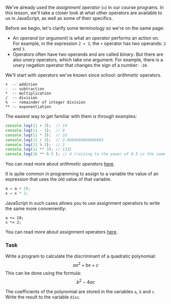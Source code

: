 We've already used the _assignment operator_ (`=`) in our course programs. 
In this lesson, we'll take a closer look at what other operators are available to us in JavaScript, as well as some of their specifics.

Before we begin, let's clarify some terminology so we're on the same page:
- An _operand_ (or _argument_) is what an _operator_ performs an action on. For example, in the expression `2 + 3`, the `+` operator has two operands: `2` and `3`.
- Operators often have two operands and are called _binary_. But there are also _unary_ operators, which take one argument. For example, there is a unary negation operator that changes the sign of a number: `-10`.

We'll start with operators we've known since school: _arithmetic_ operators.
```
+  -- addition
-  -- subtraction
*  -- multiplication
/  -- division
%  -- remainder of integer division
** -- exponentiation
```

The easiest way to get familiar with them is through examples:

```javascript
console.log(11 + 3);  // 14
console.log(11 - 3);  // 8
console.log(11 * 3);  // 33
console.log(11 / 3);  // 3.6666666666666665
console.log(11 % 3);  // 2
console.log(11 ** 3); // 1331
console.log(16 ** 0.5 ); // 4 (raising to the power of 0.5 is the same as taking the square root)
```
You can read more about _arithmetic operators_ [here](https://developer.mozilla.org/en-US/docs/Web/JavaScript/Guide/Expressions_and_operators#arithmetic_operators).

<div class="hint" title="Assignment operators">

  It is quite common in programming to assign to a variable the value of an expression that uses the old value of that variable.
  ```javascript
  a = a + 10;
  x = x * 2;
  ```
  JavaScript in such cases allows you to use assignment operators to write the same more conveniently:
  ```
  a += 10;
  x *= 2;
  ```
  You can read more about assignment operators [here](ttps://developer.mozilla.org/en-US/docs/Web/JavaScript/Guide/Expressions_and_operators#assignment_operators).
</div>


### Task
Write a program to calculate the discriminant of a quadratic polynomial:
$${\displaystyle ax^{2}+bx+c}$$
This can be done using the formula:
$${\displaystyle b^{2}-4ac}$$

The coefficients of the polynomial are stored in the variables `a`, `b` and `c`. Write the result to the variable `disc`.
